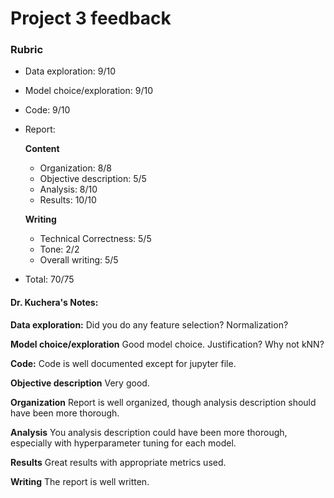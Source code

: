 # Project 3 feedback

### Rubric

 - Data exploration: 9/10
 - Model choice/exploration: 9/10
 - Code: 9/10
 - Report:

     **Content**

     - Organization: 8/8
     - Objective description: 5/5
     - Analysis: 8/10
     - Results: 10/10

     **Writing**

     - Technical Correctness: 5/5
     - Tone: 2/2
     - Overall writing: 5/5

 - Total: 70/75


#### Dr. Kuchera's Notes:

**Data exploration:** Did you do any feature selection? Normalization?

**Model choice/exploration** Good model choice. Justification? Why not kNN?

**Code:** Code is well documented except for jupyter file.

**Objective description** Very good.

**Organization** Report is well organized, though analysis description should have been more thorough.


**Analysis** You analysis description could have been more thorough, especially with hyperparameter tuning for each model.


**Results** Great results with appropriate metrics used.


**Writing**  The report is well written.
